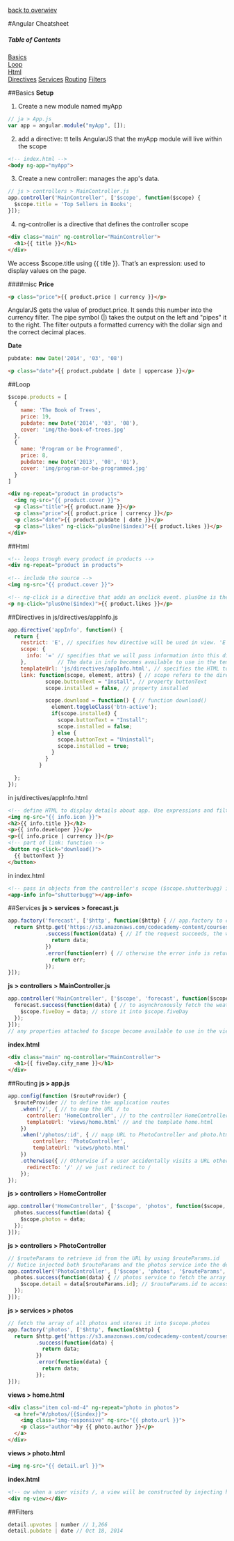 [back to overwiev](/../..)

#Angular Cheatsheet

##### Table of Contents  
[Basics](#basics)  
[Loop](#loop)  
[Html](#html)  
[Directives](#directives)
[Services](#services)
[Routing](#routing)
[Filters](#filters)

##Basics
**Setup**  
1. Create a new module named myApp
```javascript
// ja > App.js
var app = angular.module("myApp", []);
```
2. add a directive: tt tells AngularJS that the myApp module will live within the <body> scope  
```html
<!-- index.html -->
<body ng-app="myApp">
```
3. Create a new controller: manages the app's data.
```javascript
// js > controllers > MainController.js
app.controller('MainController', ['$scope', function($scope) { 
  $scope.title = 'Top Sellers in Books'; 
}]);
```
4. ng-controller is a directive that defines the controller scope
```html
<div class="main" ng-controller="MainController">
  <h1>{{ title }}</h1>
</div>
```
We access $scope.title using {{ title }}. That’s an expression: used to display values on the page.  

####misc
**Price**
```html
<p class="price">{{ product.price | currency }}</p>
```
AngularJS gets the value of product.price. It sends this number into the currency filter. The pipe symbol (|) takes the output on the left and "pipes" it to the right. The filter outputs a formatted currency with the dollar sign and the correct decimal places.  

**Date**
```javascript
pubdate: new Date('2014', '03', '08')
```
```html
<p class="date">{{ product.pubdate | date | uppercase }}</p>
```

##Loop
```javascript
$scope.products = [ 
  { 
    name: 'The Book of Trees', 
    price: 19, 
    pubdate: new Date('2014', '03', '08'), 
    cover: 'img/the-book-of-trees.jpg' 
  }, 
  { 
    name: 'Program or be Programmed', 
    price: 8, 
    pubdate: new Date('2013', '08', '01'), 
    cover: 'img/program-or-be-programmed.jpg' 
  }
]
```
```html
<div ng-repeat="product in products"> 
  <img ng-src="{{ product.cover }}">
  <p class="title">{{ product.name }}</p> 
  <p class="price">{{ product.price | currency }}</p> 
  <p class="date">{{ product.pubdate | date }}</p> 
  <p class="likes" ng-click="plusOne($index)">{{ product.likes }}</p>
</div>
```

##Html
```html
<!-- loops trough every product in products -->
<div ng-repeat="product in products"> 
  
<!-- include the source -->
<img ng-src="{{ product.cover }}"> 

<!-- ng-click is a directive that adds an onclick event. plusOne is the name of the function. $index passes the product number (in a loop). {{ product.likes }} displays the value -->
<p ng-click="plusOne($index)">{{ product.likes }}</p>
```

##Directives
in js/directives/appInfo.js
```javascript
app.directive('appInfo', function() { 
  return { 
    restrict: 'E', // specifies how directive will be used in view. 'E' means it will be used as a new HTML element.
    scope: { 
      info: '=' // specifies that we will pass information into this directive through an attribute named info. The = tells the directive to look for an attribute named info in the <app-info> element, like this: <app-info info="shutterbugg"></app-info>
    },          // The data in info becomes available to use in the template given by templateURL
    templateUrl: 'js/directives/appInfo.html', // specifies the HTML to use in order to display the data in scope.info. Here we use the HTML in js/directives/appInfo.html.
    link: function(scope, element, attrs) { // scope refers to the directive's scope. Any new properties attached to $scope will become available to use in the directive's template. element refers to the directive's HTML element. attrs contains the element's attributes. 
            scope.buttonText = "Install", // property buttonText
            scope.installed = false, // property installed

            scope.download = function() { // function download() 
              element.toggleClass('btn-active'); 
              if(scope.installed) { 
                scope.buttonText = "Install"; 
                scope.installed = false; 
              } else { 
                scope.buttonText = "Uninstall"; 
                scope.installed = true; 
              } 
            } 
          }

  }; 
});
```
in js/directives/appInfo.html
```html
<!-- define HTML to display details about app. Use expressions and filters to display data. -->
<img ng-src="{{ info.icon }}"> 
<h2>{{ info.title }}</h2> 
<p>{{ info.developer }}</p> 
<p>{{ info.price | currency }}</p>
<!-- part of link: function -->
<button ng-click="download()"> 
  {{ buttonText }} 
</button>
```
in index.html
```html
<!-- pass in objects from the controller's scope ($scope.shutterbugg) into the <app-info> element's info attribute so that it displays. -->
<app-info info="shutterbugg"></app-info>
```

##Services
**js > services > forecast.js**
```javascript
app.factory('forecast', ['$http', function($http) { // app.factory to create a new service named forecast + AngularJS's built-in $http to fetch JSON from the server
  return $http.get('https://s3.amazonaws.com/codecademy-content/courses/ltp4/forecast-api/forecast.json') // $http construct an HTTP GET request for the weather data (a json list from codecademy).
            .success(function(data) { // If the request succeeds, the weather data is returned; 
              return data; 
            }) 
            .error(function(err) { // otherwise the error info is returned.
              return err; 
            }); 
}]);
```
**js > controllers > MainController.js**
```javascript
app.controller('MainController', ['$scope', 'forecast', function($scope, forecast) { // add forecast into MainController as dependency so that it's available to use.
  forecast.success(function(data) { // to asynchronously fetch the weather data from server
    $scope.fiveDay = data; // store it into $scope.fiveDay 
  }); 
}]);
// any properties attached to $scope become available to use in the view
```
**index.html**
```html
<div class="main" ng-controller="MainController">
  <h1>{{ fiveDay.city_name }}</h1>
</div>
```

##Routing
**js > app.js**
```javascript
app.config(function ($routeProvider) { 
  $routeProvider // to define the application routes
    .when('/', { // to map the URL / to
      controller: 'HomeController', // to the controller HomeController 
      templateUrl: 'views/home.html' // and the template home.html
    })
    .when('/photos/:id', { // mapp URL to PhotoController and photo.html. + variable part named id to the URL
  		controller: 'PhotoController',
    	templateUrl: 'views/photo.html'
  	})
    .otherwise({ // Otherwise if a user accidentally visits a URL other than /
      redirectTo: '/' // we just redirect to /
    }); 
});
```
**js > controllers > HomeController**
```javascript
app.controller('HomeController', ['$scope', 'photos', function($scope, photos) { // use photos service
  photos.success(function(data) {
    $scope.photos = data;
  });
}]);
```
**js > controllers > PhotoController**
```javascript
// $routeParams to retrieve id from the URL by using $routeParams.id
// Notice injected both $routeParams and the photos service into the dependency array to make them available to use inside the controller.
app.controller('PhotoController', ['$scope', 'photos', '$routeParams', function($scope, photos, $routeParams) {
  photos.success(function(data) { // photos service to fetch the array of photos from the server
    $scope.detail = data[$routeParams.id]; // $routeParams.id to access the specific photo by its index
  });
}]);
```
**js > services > photos**
```javascript
// fetch the array of all photos and stores it into $scope.photos
app.factory('photos', ['$http', function($http) {
  return $http.get('https://s3.amazonaws.com/codecademy-content/courses/ltp4/photos-api/photos.json')
         .success(function(data) {
           return data;
         })
         .error(function(data) {
           return data;
         });
}]);
```
**views > home.html**
```html
<div class="item col-md-4" ng-repeat="photo in photos">
  <a href="#/photos/{{$index}}">
    <img class="img-responsive" ng-src="{{ photo.url }}">
    <p class="author">by {{ photo.author }}</p>
  </a>
</div>
```
**views > photo.html**
```html
<img ng-src="{{ detail.url }}">
```
**index.html**
```html
<!-- ow when a user visits /, a view will be constructed by injecting home.html into the <div ng-view></div> -->
<div ng-view></div>
```

##Filters
```javascript
detail.upvotes | number // 1,266
detail.pubdate | date // Oct 18, 2014 

```
